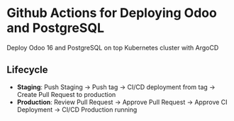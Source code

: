 # Github Actions for Deploying Odoo and PostgreSQL

Deploy Odoo 16 and PostgreSQL on top Kubernetes cluster with ArgoCD

## Lifecycle

- **Staging**: Push Staging -> Push tag -> CI/CD deployment from tag -> Create Pull Request to production
- **Production**: Review Pull Request -> Approve Pull Request -> Approve CI Deployment -> CI/CD Production running
